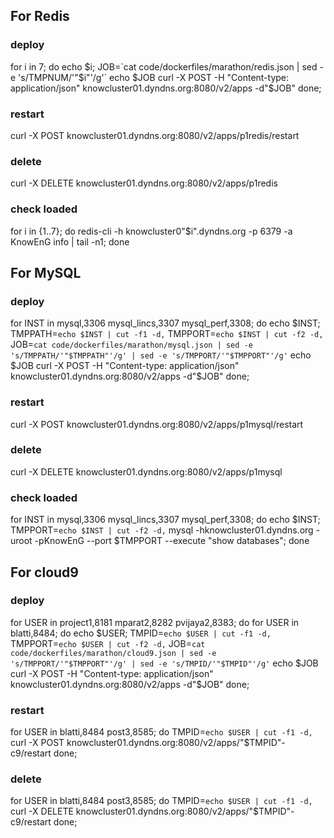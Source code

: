 ## For Redis
### deploy
for i in 7; do
    echo $i;
    JOB=`cat code/dockerfiles/marathon/redis.json | sed -e 's/TMPNUM/'"$i"'/g'`
    echo $JOB
    curl -X POST -H "Content-type: application/json" knowcluster01.dyndns.org:8080/v2/apps -d"$JOB"
done;

### restart
curl -X POST knowcluster01.dyndns.org:8080/v2/apps/p1redis/restart

### delete
curl -X DELETE knowcluster01.dyndns.org:8080/v2/apps/p1redis

### check loaded
for i in {1..7}; do
    redis-cli -h knowcluster0"$i".dyndns.org -p 6379 -a KnowEnG info | tail -n1;
done

## For MySQL

### deploy
for INST in mysql,3306 mysql_lincs,3307 mysql_perf,3308; do
    echo $INST;
    TMPPATH=`echo $INST | cut -f1 -d,`
    TMPPORT=`echo $INST | cut -f2 -d,`
    JOB=`cat code/dockerfiles/marathon/mysql.json | sed -e 's/TMPPATH/'"$TMPPATH"'/g' | sed -e 's/TMPPORT/'"$TMPPORT"'/g'`
    echo $JOB
    curl -X POST -H "Content-type: application/json" knowcluster01.dyndns.org:8080/v2/apps -d"$JOB"
done;

### restart
curl -X POST knowcluster01.dyndns.org:8080/v2/apps/p1mysql/restart

### delete
curl -X DELETE knowcluster01.dyndns.org:8080/v2/apps/p1mysql

### check loaded
for INST in mysql,3306 mysql_lincs,3307 mysql_perf,3308; do
    echo $INST;
    TMPPORT=`echo $INST | cut -f2 -d,`
    mysql -hknowcluster01.dyndns.org -uroot -pKnowEnG --port $TMPPORT --execute "show databases";
done

## For cloud9
### deploy
for USER in project1,8181 mparat2,8282 pvijaya2,8383; do
for USER in blatti,8484; do
    echo $USER;
    TMPID=`echo $USER | cut -f1 -d,`
    TMPPORT=`echo $USER | cut -f2 -d,`
    JOB=`cat code/dockerfiles/marathon/cloud9.json | sed -e 's/TMPPORT/'"$TMPPORT"'/g' | sed -e 's/TMPID/'"$TMPID"'/g'`
    echo $JOB
    curl -X POST -H "Content-type: application/json" knowcluster01.dyndns.org:8080/v2/apps -d"$JOB"
done;

### restart
for USER in blatti,8484 post3,8585; do
    TMPID=`echo $USER | cut -f1 -d,`
    curl -X POST knowcluster01.dyndns.org:8080/v2/apps/"$TMPID"-c9/restart
done;

### delete
for USER in blatti,8484 post3,8585; do
    TMPID=`echo $USER | cut -f1 -d,`
    curl -X DELETE knowcluster01.dyndns.org:8080/v2/apps/"$TMPID"-c9/restart
done;

